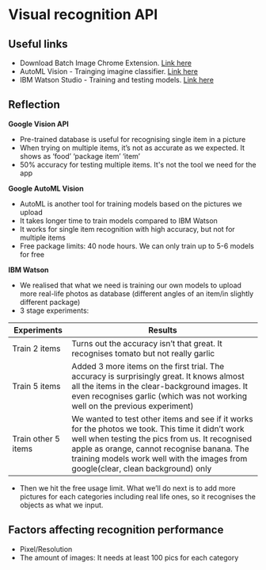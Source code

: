 # Visual recognition API

## Useful links 
- Download Batch Image Chrome Extension. [Link here](https://chrome.google.com/webstore/detail/batch-image-downloadfull/ahajhopfbfpekcljjjppolcmapaidldc?hl=en)
- AutoML Vision - Trainging imagine classifier. [Link here](https://www.youtube.com/watch?v=3342PeX1aNY)
- IBM Watson Studio - Training and testing models. [Link here](https://www.youtube.com/watch?v=KIw_iac56Hc)


## Reflection  

**Google Vision API**
- Pre-trained database is useful for recognising single item in a picture
- When trying on multiple items, it’s not as accurate as we expected. It shows as ‘food’ ‘package item’ ‘item’
- 50% accuracy for testing multiple items. It's not the tool we need for the app

**Google AutoML Vision**

- AutoML is another tool for training models based on the pictures we upload
- It takes longer time to train models compared to IBM Watson
- It works for single item recognition with high accuracy, but not for multiple items
- Free package limits: 40 node hours. We can only train up to 5-6 models for free 

**IBM Watson**
- We realised that what we need is training our own models to upload more real-life photos as database (different angles of an item/in slightly different package)
- 3 stage experiments:

| Experiments | Results |
| ------------ | ------- |
| Train 2 items | Turns out the accuracy isn’t that great. It recognises tomato but not really garlic |
| Train 5 items | Added 3 more items on the first trial. The accuracy is surprisingly great. It knows almost all the items in the clear-background images. It even recognises garlic (which was not working well on the previous experiment) |
| Train other 5 items | We wanted to test other items and see if it works for the photos we took. This time it didn’t work well when testing the pics from us. <see below> It recognised apple as orange, cannot recognise banana. The training models work well with the images from google(clear, clean background) only |

- Then we hit the free usage limit. What we’ll do next is to add more pictures for each categories including real life ones, so it recognises the objects as what we input. 

## Factors affecting recognition performance
- Pixel/Resolution
- The amount of images: It needs at least 100 pics for each category 
